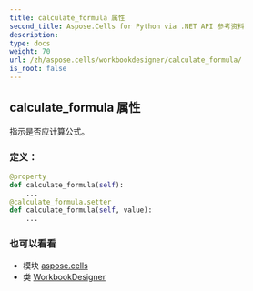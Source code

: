 ```yaml
---
title: calculate_formula 属性
second_title: Aspose.Cells for Python via .NET API 参考资料
description:
type: docs
weight: 70
url: /zh/aspose.cells/workbookdesigner/calculate_formula/
is_root: false
---
```

## calculate_formula 属性

指示是否应计算公式。
### 定义：
```python
@property
def calculate_formula(self):
    ...
@calculate_formula.setter
def calculate_formula(self, value):
    ...
```

### 也可以看看
* 模块 [aspose.cells](../../)
* 类 [WorkbookDesigner](/cells/python-net/zh/aspose.cells/workbookdesigner)
